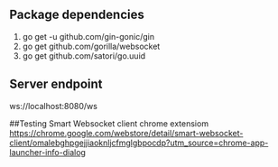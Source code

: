 ## Package dependencies
1) go get -u github.com/gin-gonic/gin
2) go get github.com/gorilla/websocket
3) go get github.com/satori/go.uuid

## Server endpoint
ws://localhost:8080/ws

##Testing
Smart Websocket client chrome extensiom
https://chrome.google.com/webstore/detail/smart-websocket-client/omalebghpgejjiaoknljcfmglgbpocdp?utm_source=chrome-app-launcher-info-dialog




